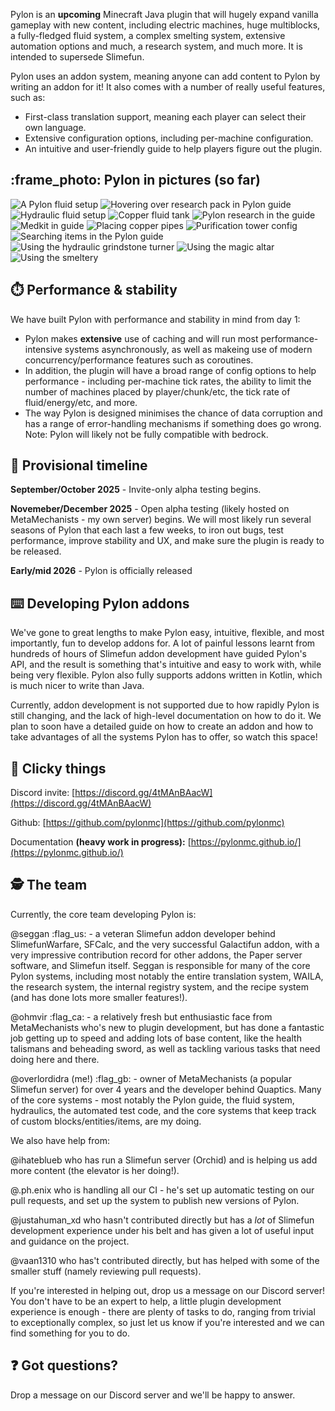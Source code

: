 Pylon is an **upcoming** Minecraft Java plugin that will hugely expand vanilla gameplay with new content, including electric machines, huge multiblocks, a fully-fledged fluid system, a complex smelting system, extensive automation options and much, a research system, and much more. It is intended to supersede Slimefun.

Pylon uses an addon system, meaning anyone can add content to Pylon by writing an addon for it! It also comes with a number of really useful features, such as:

- First-class translation support, meaning each player can select their own language.
- Extensive configuration options, including per-machine configuration. 
- An intuitive and user-friendly guide to help players figure out the plugin.

## :frame_photo: Pylon in pictures (so far)

![A Pylon fluid setup](img/fluid-setup.png)
![Hovering over research pack in Pylon guide](img/hovering-over-research-pack.png)
![Hydraulic fluid setup](img/hydraulic-fluid-setup.png)
![Copper fluid tank](img/looking-at-copper-fluid-tank.png)
![Pylon research in the guide](img/looking-at-research.png)
![Medkit in guide](img/medkit.png)
![Placing copper pipes](img/placing-pipes.png)
![Purification tower config](img/purification-tower-config.png)
![Searching items in the Pylon guide](img/searching-items.png)
![Using the hydraulic grindstone turner](img/using-grindstone-turner.png)
![Using the magic altar](img/using-magic-altar.png)
![Using the smeltery](img/using-smeltery.png)

## :stopwatch: Performance & stability

We have built Pylon with performance and stability in mind from day 1:

- Pylon makes **extensive** use of caching and will run most performance-intensive systems asynchronously, as well as makeing use of modern concurrency/performance features such as coroutines. 
- In addition, the plugin will have a broad range of config options to help performance - including per-machine tick rates, the ability to limit the number of machines placed by player/chunk/etc, the tick rate of fluid/energy/etc, and more. 
- The way Pylon is designed minimises the chance of data corruption and has a range of error-handling mechanisms if something does go wrong. 
Note: Pylon will likely not be fully compatible with bedrock.

## :calendar: Provisional timeline

**September/October 2025** - Invite-only alpha testing begins.

**Novemeber/December 2025** - Open alpha testing (likely hosted on MetaMechanists - my own server) begins. We will most likely run several seasons of Pylon that each last a few weeks, to iron out bugs, test performance, improve stability and UX, and make sure the plugin is ready to be released.

**Early/mid 2026** - Pylon is officially released

## :keyboard: Developing Pylon addons

We've gone to great lengths to make Pylon easy, intuitive, flexible, and most importantly, fun to develop addons for. A lot of painful lessons learnt from hundreds of hours of Slimefun addon development have guided Pylon's API, and the result is something that's intuitive and easy to work with, while being very flexible. Pylon also fully supports addons written in Kotlin, which is much nicer to write than Java.

Currently, addon development is not supported due to how rapidly Pylon is still changing, and the lack of high-level documentation on how to do it. We plan to soon have a detailed guide on how to create an addon and how to take advantages of all the systems Pylon has to offer, so watch this space!

## :link: Clicky things

Discord invite: [https://discord.gg/4tMAnBAacW](https://discord.gg/4tMAnBAacW)

Github: [https://github.com/pylonmc](https://github.com/pylonmc)

Documentation **(heavy work in progress):** [https://pylonmc.github.io/](https://pylonmc.github.io/)

## :detective: The team

Currently, the core team developing Pylon is:

@seggan :flag_us: - a veteran Slimefun addon developer behind SlimefunWarfare, SFCalc, and the very successful Galactifun addon, with a very impressive contribution record for other addons, the Paper server software, and Slimefun itself. Seggan is responsible for many of the core Pylon systems, including most notably the entire translation system, WAILA, the research system, the internal registry system, and the recipe system (and has done lots more smaller features!).

@ohmvir :flag_ca: - a relatively fresh but enthusiastic face from MetaMechanists who's new to plugin development, but has done a fantastic job getting up to speed and adding lots of base content, like the health talismans and beheading sword, as well as tackling various tasks that need doing here and there.

@overlordidra (me!) :flag_gb: - owner of MetaMechanists (a popular Slimefun server) for over 4 years and the developer behind Quaptics. Many of the core systems - most notably the Pylon guide, the fluid system, hydraulics, the automated test code, and the core systems that keep track of custom blocks/entities/items, are my doing.

We also have help from:

@ihateblueb who has run a Slimefun server (Orchid) and is helping us add more content (the elevator is her doing!).

@.ph.enix who is handling all our CI - he's set up automatic testing on our pull requests, and set up the system to publish new versions of Pylon.

@justahuman_xd who hasn't contributed directly but has a *lot* of Slimefun development experience under his belt and has given a lot of useful input and guidance on the project.

@vaan1310 who has't contributed directly, but has helped with some of the smaller stuff (namely reviewing pull requests).

If you're interested in helping out, drop us a message on our Discord server! You don't have to be an expert to help, a little plugin development experience is enough - there are plenty of tasks to do, ranging from trivial to exceptionally complex, so just let us know if you're interested and we can find something for you to do.

## :question: Got questions?
Drop a message on our Discord server and we'll be happy to answer.
